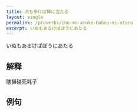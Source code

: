 ```yaml
---
title: 犬も歩けば棒に当たる
layout: single
permalink: /proverbs/inu-mo-aruke-babou-ni-ataru
excerpt: いぬもあるけばぼうにあたる
---
```


いぬもあるけばぼうにあたる

## 解释

瞎猫碰死耗子

## 例句

